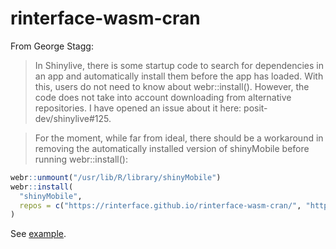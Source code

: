 # rinterface-wasm-cran

From George Stagg:

> In Shinylive, there is some startup code to search for dependencies in an app and automatically install them before the app has loaded. With this, users do not need to know about webr::install(). However, the code does not take into account downloading from alternative repositories. I have opened an issue about it here: posit-dev/shinylive#125.

> For the moment, while far from ideal, there should be a workaround in removing the automatically installed version of shinyMobile before running webr::install():

```r
webr::unmount("/usr/lib/R/library/shinyMobile")
webr::install(
  "shinyMobile",
  repos = c("https://rinterface.github.io/rinterface-wasm-cran/", "https://repo.r-wasm.org")
)
```

See [example](https://shinylive.io/r/editor/#code=NobwRAdghgtgpmAXGKAHVA6ASmANGAYwHsIAXOMpMAdzgCMAnRRAVwhiLdIAoAdMAPQsAzgwEAbAJZ0BWCdIZQGATwHCAFpIjKAskTqTxcfgEpeEWo2ZbhpKOPF8IAAmf8NW3fsPG851wxwqETCzgC8zgR8YOqkpKjCiAICDFrkDABmUARwGADmkqTqLHQYkkQpaXCZ2XAAtNRQwjB1BIoQAvy4bjFxCUkpQUQYDA1NMBhEDHmm5mYQ5lKMSsrcHtrzAMTOAHJwcAAmoVDOwqhwBJIZkgTOAG7VwuUuRBnOjEQExYHOGVPOECI1Aw5m2ABVNMcHEDQqQiM5UE1QtRFOhqr82ARSM9kYV1M4iKhsSRhKDnE1nFJbBhnAB1OAA-YHZyFd4XKAiBmvZxFBkZADsAAUoHkuUScQilLA4OkyVAIMy4ZLhLD1AyGJxyKEqaQCXQAFYXXV-BjOABSAGUQRBtgc4Hc4URxIlEDY7A4APoFIolaIAEUkdygBx2RH10GmAg+XxYgVmECWihU3Gj3zg80TKzWmm0egMRnmiy0AGtQgAeOqUtCocSrABMiAAzN0MpjiRBuJITM4QP4eSLhAASKROVyuAUAGRLo7HAU1UDoRnCzjBWAAqgBRXB92fiBdwcTLs6pMgZaJTiDFnnwxGi5wAUlJeBZJm3LlnznUgTeEWPaTP-ACI+XQvjuzjzK48wAL6FhAt5wB6ACMzgVhiEBYs83Ddr277wTOrhfnAP49J0fjvq4LCSMurboe23CBAAjiwcC2NhYGuOsyjMHYeRDgcgb4R+BB7iqy78PBXTsWO2xwqgAJQHcdBKM4eRECxn7VMY5EfgKOwKUpDDcNipBLhE-AABJEPAkqiqYb4fmOPF8QJUmzsJSJiWA8GtCQ5BkJJ2kOZOki2IJDmuDYMrLqum72eFs62BqEB5NF65bq5H6alIEAMhEMXpYF4X8Xckh2gwoR5WlcXxa4HB2p52WlgFNVjo1pKFbOEHhV1nVgVBfbQeY5jwR6dYoZWNEYSQWE9n2eFgYRxGAXWzVjpR1FtphjHMaxs2FZx3EDoOxVhWO7miWZXkir41UfjJhLyYpymqepapxh1vz8npT2GRlrjGaZPQWhcJDMhJZEtdsACC0LULC8Kqe82RXkqMBQFof2UkRpDCjlh4RE5g5QKdDmLZ5pG3fF50VT0jWrS1hOSNw1OeTcJAssQEB1EpBDFnZmP-UdZzyiT4Us5dVx1ICpB1DABz0y1PQAELI-wAvgZjPUfq+GXbDsADyYIbogzjUGqLi8s4aNaNeToGSyoQUAuRjMhjH3bAKOgsOI2ITlAyiat0tCRPKADkuqciyCqBqVLD2DZDKOuIBnCNa8Ue-yYJEHbSii9sCIhIUzyeXQRBxFZCuzvnhPE7rs5k5dFN12O-A6OjLjg5T0luSJNP8HTYDN1rVfgV3HE5lxiCEydmPiz03mc35pCVzp-JK+InzFtwApKyw5cdloqB7wAksyl0sKgBxQOQIF7nQB6eWul-XwythBOcDCmDrH3jvyU6herRKJAUqVViurSKupQEFUVgSPe2VcrOAAGJQwnBaaBisBQWnIGiX6P8PyHxPmfHob8cEr3infB+l0dDKFONgj+ZDwowBthEAADGPRhUAAAey5EJsPVhxSQAAvBB7g0YOAYQ5IM4hmLLgACzsIciiNANN8oKI-ByOEgRzjX1SmAvBs4NRsDtEQ5BqD0EwMUCFQ4y5TFoLUbONGEA474yQSgtB6th7azUQ8BgSlsQwDBHAThpB9Z7yPjwfgWpl5gE8ZBKSWt+rvkGgsOC10PSNnGmhKaHY2K4WuoJBuJFGwK3WhESadFtosVILkhyB0p5HRnh9Oe4lroMPunJaAP0VJqVCG9LS8VdL6VzpjAGIiwAQkkAwMGrSIY1WhrDeG3Ska82vFbdumMjAZBxvKSh-ZeJE1FvXb85MJFnV7g1EspzBb7KZs0sAbMXAPO5qrGJ9i9lDmFh2fhkRzkSwyFLMust5azJgfwFWvM1b6I1ng2Jo864GyNibM2FAeRqjWTbJO9sQrOCdouaxbt06fS9j7SQfsA57yDgyAgYcI7CAZFoYqsd47wVtsnJQqc64CizjnXBhKC5PHbCXMucIYBtOuUOWu7sjlEXJitEFd1Zz8GBpzaZtl5UjzOR5S6A8h512-vFOp08XJ4LuQvXyFBolqJ3hvXm0RQxFC0ClJUGggTOGUFFDAnr4zxU8Qkga5hEnmFTLGOAUN0Azm2MKUU7VXAjUQlhOKI06wJrmmkxsKb3zbGPjAYIDA7BkBNhitUUwaHBp+GjYsLE+zbDgNkfELL1AKUdSyUgoQgQuE4qcFiTwSACC7QwHxWT2xp2cOCRtpBQ6hGlqbcdpsGSNDIBpH4wh4S0FDg4T8Cl+mjvJCpDeSlDx0oHeicpzwR1HsHWUza00CGkG6JqcJ3Q6UqmeDUscD696DkCOWSsgQFTVECcEzscFP3kGCVrD9pBBxRMyX+sqgoTw8FvYOEhH9YKzn0BeuAG4HhkGA+EwcF8r7kG6DhByRGX6IP5Fg9+1RRa3tPp5VD1QGFSJkawjAiF2EkOXCwjALCuMZSeMIhqSg1XsKYS4VhEmuE8PYUohINi3HmPUXvKYQRa2QNcWY9hhj-1ENURlSxdKDNVQysQDeppLqoEueqscjjnG6JU7OO0lwxGCiIGkZcK1CoJK6lBOKCnzhEM9t7X2-tA59iC4cD0hJ2w0x1IJbYABhKyHALbZzZZ-bSmLlJlMzplgyp1gqXk7Jzai-Jj6c2iOoTgdK7KfmOY3EChi7B4qc1rfV77xQkmXIlqSV8GBXigV3Xk1lLpyxXq19SER+sfUS4iIoJznyxhcYBEC0Bxs9Fq-AfmUrs25vzaQE2BwSDh2cIEDgDxnCVqCPYQM26HIe3+F8Qwqr1IUgdVCDecM67Oq3ai+lIHdS2BfjOlFwhqCFFe8lOu99SC0BRfBVOzhj5vFsVuHFdaeSSGsicFlIU65fHlKKA43Rb3HB+N+qK3Agk5CJASC2aLrjlV1PBEwI6HILevviRucruirdlRt6Unl+c3f2KgGGD2OvsO50txuxSVsMDW4IRX3RNtjLV+LoIUvrtQN9WBLq8wTBgCggAXSAA).
